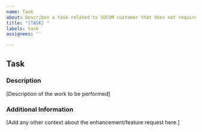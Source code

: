 ```yaml
---
name: Task
about: Describes a task related to SOCOM customer that does not require code changes.
title: "[TASK] "
labels: task
assignees: ''

---
```


## Task

### Description
[Description of the work to be performed]

### Additional Information
[Add any other context about the enhancement/feature request here.]
